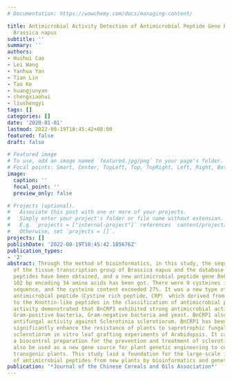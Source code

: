 ```yaml
---
# Documentation: https://wowchemy.com/docs/managing-content/

title: Antimicrobial Activity Detection of Antimicrobial Peptide Gene BnCRP1 from
  Brassica napus
subtitle: ''
summary: ''
authors:
- Huihui Cao
- Lei Wang
- Yanhua Yan
- Tian Lin
- Tao Ke
- huangjunyan
- chengxiaohui
- liushengyi
tags: []
categories: []
date: '2020-01-01'
lastmod: 2022-08-19T18:45:42+08:00
featured: false
draft: false

# Featured image
# To use, add an image named `featured.jpg/png` to your page's folder.
# Focal points: Smart, Center, TopLeft, Top, TopRight, Left, Right, BottomLeft, Bottom, BottomRight.
image:
  caption: ''
  focal_point: ''
  preview_only: false

# Projects (optional).
#   Associate this post with one or more of your projects.
#   Simply enter your project's folder or file name without extension.
#   E.g. `projects = ["internal-project"]` references `content/project/deep-learning/index.md`.
#   Otherwise, set `projects = []`.
projects: []
publishDate: '2022-08-19T10:45:42.185676Z'
publication_types:
- '2'
abstract: Through the method of bioinformatics, in this study, the sequencing data
  of the tissue transcription group of Brassica napus and the database of antimicrobial
  peptides have been obtained, and a new antimicrobial peptide gene BnCRP1 which harbored
  102 bp encoding 34 amino acids has been got. There were 9 cysteines in the BnCRP1
  sequence, and the cysteine content exceeded 27%. It was a new type of cysteine-enriched
  antimicrobial peptide（Cystine rich peptide, CRP） which derived from plants belonging
  to the Knottin-like peptides in the classification of antimicrobial peptides. Antimicrobial
  activity demonstrated that BnCRP1 exhibited strong antimicrobial activity against
  Gram-positive bacteria, Gram-negative bacteria and yeast. BnCRP1 also had strong
  antifungal activity against Sclerotinia sclerotiorum. BnCRP1 has been proved to
  significantly enhance the resistance of plants to saprotrophic fungal Sclerotinia
  sclerotiorum in vitro leaf grafting experiments of Arabidopsis. It can be used as
  a biocontrol preparation for the prevention and treatment of sclerotinia, and can
  also be used as a new gene source for plant genetic engineering to cultivate disease-resistant
  transgenic plants. This study laid a foundation for the large-scale identification
  of antimicrobial peptides from new plants by bioinformatics and genetic engineering.
publication: '*Journal of the Chinese Cereals and Oils Association*'
---
```

